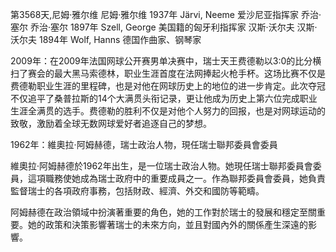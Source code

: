 第3568天,尼姆·雅尔维
尼姆·雅尔维 1937年
Järvi, Neeme 爱沙尼亚指挥家
乔治·塞尔
乔治·塞尔 1897年
Szell, George 美国籍的匈牙利指挥家
汉斯·沃尔夫
汉斯·沃尔夫 1894年
Wolf, Hanns 德国作曲家、钢琴家

2009年：在2009年法国网球公开赛男单决赛中，瑞士天王费德勒以3:0的比分横扫了赛会的最大黑马索德林，职业生涯首度在法网捧起火枪手杯。这场比赛不仅是费德勒职业生涯的里程碑，也是对他在网球历史上的地位的进一步肯定。此次夺冠不仅追平了桑普拉斯的14个大满贯头衔记录，更让他成为历史上第六位完成职业生涯全满贯的选手。费德勒的胜利不仅是对他个人努力的回报，也是对网球运动的致敬，激励着全球无数网球爱好者追逐自己的梦想。

1962年：維奧拉·阿姆赫德，瑞士政治人物，現任瑞士聯邦委員會委員

維奧拉·阿姆赫德於1962年出生，是一位瑞士政治人物。她現任瑞士聯邦委員會委員，這項職務使她成為瑞士政府中的重要成員之一。作為聯邦委員會委員，她負責監督瑞士的各項政府事務，包括財政、經濟、外交和國防等範疇。

阿姆赫德在政治領域中扮演著重要的角色，她的工作對於瑞士的發展和穩定至關重要。她的政策和決策影響著瑞士的未來方向，並且對國內外的關係產生深遠的影響。